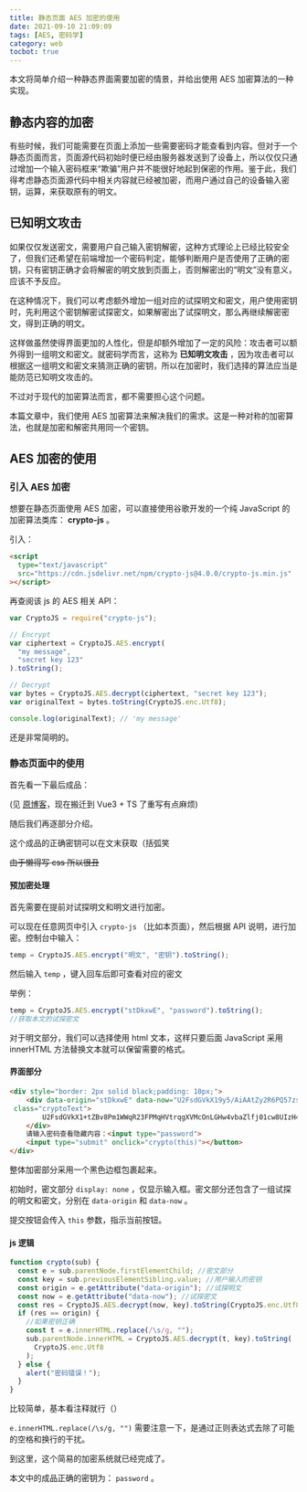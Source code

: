 ```yaml
---
title: 静态页面 AES 加密的使用
date: 2021-09-10 21:09:09
tags: [AES, 密码学]
category: web
tocbot: true
---
```


本文将简单介绍一种静态界面需要加密的情景，并给出使用 AES 加密算法的一种实现。

## 静态内容的加密

有些时候，我们可能需要在页面上添加一些需要密码才能查看到内容。但对于一个静态页面而言，页面源代码初始时便已经由服务器发送到了设备上，所以仅仅只通过增加一个输入密码框来“欺骗”用户并不能很好地起到保密的作用。鉴于此，我们得考虑静态页面源代码中相关内容就已经被加密，而用户通过自己的设备输入密钥，运算，来获取原有的明文。

<!-- more -->

## 已知明文攻击

如果仅仅发送密文，需要用户自己输入密钥解密，这种方式理论上已经比较安全了，但我们还希望在前端增加一个密码判定，能够判断用户是否使用了正确的密钥，只有密钥正确才会将解密的明文放到页面上，否则解密出的“明文”没有意义，应该不予反应。

在这种情况下，我们可以考虑额外增加一组对应的试探明文和密文，用户使用密钥时，先利用这个密钥解密试探密文，如果解密出了试探明文，那么再继续解密密文，得到正确的明文。

这样做虽然使得界面更加的人性化，但是却额外增加了一定的风险：攻击者可以额外得到一组明文和密文。就密码学而言，这称为 **已知明文攻击** ，因为攻击者可以根据这一组明文和密文来猜测正确的密钥，所以在加密时，我们选择的算法应当是能防范已知明文攻击的。

不过对于现代的加密算法而言，都不需要担心这个问题。

本篇文章中，我们使用 AES 加密算法来解决我们的需求。这是一种对称的加密算法，也就是加密和解密共用同一个密钥。

## AES 加密的使用

### 引入 AES 加密

想要在静态页面使用 AES 加密，可以直接使用谷歌开发的一个纯 JavaScript 的加密算法类库： **crypto-js** 。

引入：

```html
<script
  type="text/javascript"
  src="https://cdn.jsdelivr.net/npm/crypto-js@4.0.0/crypto-js.min.js"
></script>
```

再查阅该 js 的 AES 相关 API：

```javascript
var CryptoJS = require("crypto-js");

// Encrypt
var ciphertext = CryptoJS.AES.encrypt(
  "my message",
  "secret key 123"
).toString();

// Decrypt
var bytes = CryptoJS.AES.decrypt(ciphertext, "secret key 123");
var originalText = bytes.toString(CryptoJS.enc.Utf8);

console.log(originalText); // 'my message'
```

还是非常简明的。

### 静态页面中的使用

首先看一下最后成品：

(见 [原博客](http://home.ustc.edu.cn/~liuly0322/blog/2021/09/10/static-page-aes/#more)，现在搬迁到 Vue3 + TS 了重写有点麻烦)

随后我们再逐部分介绍。

这个成品的正确密钥可以在文末获取（括弧笑

~~由于懒得写 css 所以很丑~~

#### 预加密处理

首先需要在提前对试探明文和明文进行加密。

可以现在任意网页中引入 `crypto-js` （比如本页面），然后根据 API 说明，进行加密。控制台中输入：

```javascript
temp = CryptoJS.AES.encrypt("明文", "密钥").toString();
```

然后输入 `temp` ，键入回车后即可查看对应的密文

举例：

```javascript
temp = CryptoJS.AES.encrypt("stDkxwE", "password").toString();
//获取本文的试探密文
```

对于明文部分，我们可以选择使用 html 文本，这样只要后面 JavaScript 采用 innerHTML 方法替换文本就可以保留需要的格式。

#### 界面部分

```html
<div style="border: 2px solid black;padding: 10px;">
    <div data-origin="stDkxwE" data-now="U2FsdGVkX19y5/AiAAtZy2R6PQ57zsSZgv3aghSMI4A=" style="display: none"
 class="cryptoText">
        U2FsdGVkX1+tZBv8Pm1WWqR23FPMqHVtrqgXVMcOnLGHw4vbaZlfj01cw8UIzH4Oo2U38Q7a2ka+alOGezBznPeyIfTGOaKFdilDO6vbTs1g+3GUgP3aX81Hnb2js5Y3wv75yRVIWQgk9mrOoICBsD2GAWpPHzTYADMyautvG90=
    </div>
    请输入密码查看隐藏内容：<input type="password">
    <input type="submit" onclick="crypto(this)"></button>
</div>
```

整体加密部分采用一个黑色边框包裹起来。

初始时，密文部分 `display: none` ，仅显示输入框。密文部分还包含了一组试探的明文和密文，分别在 `data-origin` 和 `data-now` 。

提交按钮会传入 `this` 参数，指示当前按钮。

#### js 逻辑

```javascript
function crypto(sub) {
  const e = sub.parentNode.firstElementChild; //密文部分
  const key = sub.previousElementSibling.value; //用户输入的密钥
  const origin = e.getAttribute("data-origin"); //试探明文
  const now = e.getAttribute("data-now"); //试探密文
  const res = CryptoJS.AES.decrypt(now, key).toString(CryptoJS.enc.Utf8);
  if (res == origin) {
    //如果密钥正确
    const t = e.innerHTML.replace(/\s/g, "");
    sub.parentNode.innerHTML = CryptoJS.AES.decrypt(t, key).toString(
      CryptoJS.enc.Utf8
    );
  } else {
    alert("密码错误！");
  }
}
```

比较简单，基本看注释就行（）

`e.innerHTML.replace(/\s/g, "")` 需要注意一下，是通过正则表达式去除了可能的空格和换行的干扰。

到这里，这个简易的加密系统就已经完成了。

本文中的成品正确的密钥为： `password` 。
